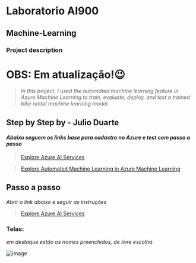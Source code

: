 # Laboratorio AI900 
## Machine-Learning

### Project description

# OBS: Em atualização!😉

> *In this project, I used the automated machine learning feature in Azure Machine Learning to train, evaluate,
> deploy, and test a trained bike rental machine learning model.*
## Step by Step by - Julio Duarte

#### *Abaixo seguem os links base para cadastro no Azure e test com passo a passo*
> [Explore Azure AI Services](https://microsoftlearning.github.io/mslearn-ai-fundamentals/Instructions/Labs/02-content-safety.html)

> [Explore Automated Machine Learning in Azure Machine Learning](https://microsoftlearning.github.io/mslearn-ai-fundamentals/Instructions/Labs/01-machine-learning.html)

## Passo a passo

*Abrir o link abaixo e seguir as instruções*
> [Explore Azure AI Services](https://microsoftlearning.github.io/mslearn-ai-fundamentals/Instructions/Labs/02-content-safety.html)

### Telas:
*em destaque estão os nomes preenchidos, de livre escolha.*

![image](https://github.com/sezarprog/-LaboratorioAI900-Machine-Learning/assets/153564526/e120e2f5-a6de-4409-99d4-eb4b8f884559)



